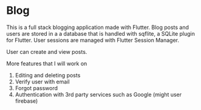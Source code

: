 # Blog

This is a full stack blogging application made with Flutter. Blog posts and users are stored in a a database that is handled with sqflite, a SQLite plugin for Flutter. 
User sessions are managed with Flutter Session Manager. 

User can create and view posts. 

More features that I will work on
1. Editing and deleting posts
2. Verify user with email
3. Forgot password
4. Authentication with 3rd party services such as Google (might user firebase)
